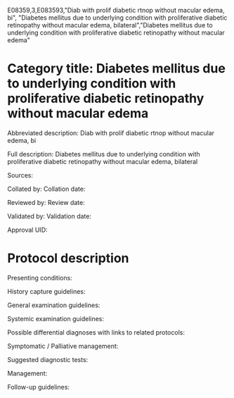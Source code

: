 E08359,3,E083593,"Diab with prolif diabetic rtnop without macular edema, bi", "Diabetes mellitus due to underlying condition with proliferative diabetic retinopathy without macular edema, bilateral","Diabetes mellitus due to underlying condition with proliferative diabetic retinopathy without macular edema"
# Category title: Diabetes mellitus due to underlying condition with proliferative diabetic retinopathy without macular edema

Abbreviated description: Diab with prolif diabetic rtnop without macular edema, bi

Full description: Diabetes mellitus due to underlying condition with proliferative diabetic retinopathy without macular edema, bilateral

Sources:

Collated by:
Collation date:

Reviewed by:
Review date:

Validated by:
Validation date:

Approval UID:

# Protocol description

Presenting conditions:

History capture guidelines:

General examination guidelines:

Systemic examination guidelines:

Possible differential diagnoses with links to related protocols:

Symptomatic / Palliative management:

Suggested diagnostic tests:

Management:

Follow-up guidelines:
